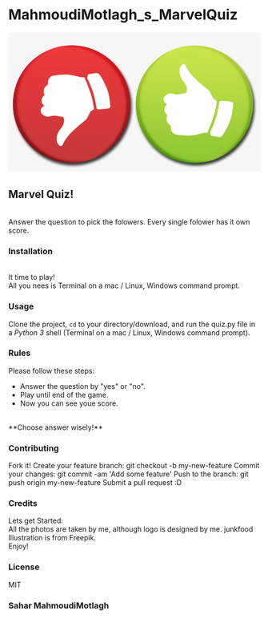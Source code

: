 # MahmoudiMotlagh_s_MarvelQuiz
![Marvel Quiz](yes-no.png "yes/no game")

## Marvel Quiz!
<br>
Answer the question to pick the folowers. Every single folower has it own score.

### Installation
<br>
It time to play!
<br>
All you nees is Terminal on a mac / Linux, Windows command prompt.

### Usage
Clone the project, <code>cd</code> to your directory/download, and run the quiz.py file in a <em>Python 3</em> shell (Terminal on a mac / Linux, Windows command prompt).

### Rules
Please follow these steps:
<br>
+ Answer the question by "yes" or "no".  
+ Play until end of the game.  
+ Now you can see youe score.
<br>
**Choose answer wisely!**

### Contributing
Fork it!
Create your feature branch: git checkout -b my-new-feature
Commit your changes: git commit -am 'Add some feature'
Push to the branch: git push origin my-new-feature
Submit a pull request :D
### Credits
Lets get Started:
<br>
All the photos are taken by me, although logo is designed by me.
junkfood Illustration is from Freepik.
<br>
Enjoy!

### License 
MIT

### Sahar MahmoudiMotlagh